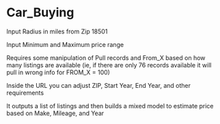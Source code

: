 # Car_Buying

Input Radius in miles from Zip 18501

Input Minimum and Maximum price range

Requires some manipulation of Pull records and From_X based on how many listings are available (ie, if there are only 76 records available it will pull in wrong info for FROM_X = 100)

Inside the URL you can adjust ZIP, Start Year, End Year, and other requirements

It outputs a list of listings and then builds a mixed model to estimate price based on Make, Mileage, and Year
